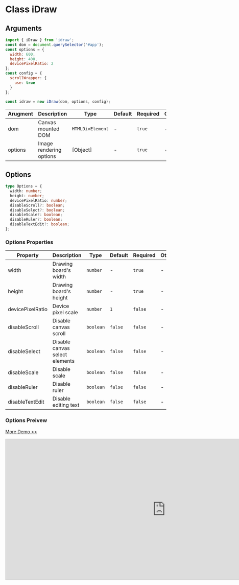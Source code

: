 # Class iDraw

## Arguments

```js
import { iDraw } from 'idraw';
const dom = document.querySelector('#app');
const options = {
  width: 600,
  height: 400,
  devicePixelRatio: 2
};
const config = {
  scrollWrapper: {
    use: true
  }
};

const idraw = new iDraw(dom, options, config);
```

| Arugment | Description             | Type             | Default | Required | Others |
| -------- | ----------------------- | ---------------- | ------- | -------- | ------ |
| dom      | Canvas mounted DOM      | `HTMLDivElement` | -       | `true`   | -      |
| options  | Image rendering options | [Object]         | -       | `true`   | -      |

## Options

```ts
type Options = {
  width: number;
  height: number;
  devicePixelRatio: number;
  disableScroll?: boolean;
  disableSelect?: boolean;
  disableScale?: boolean;
  disableRuler?: boolean;
  disableTextEdit?: boolean;
};
```

### Options Properties

| Property         | Description                    | Type      | Default | Required | Others |
| ---------------- | ------------------------------ | --------- | ------- | -------- | ------ |
| width            | Drawing board's width          | `number`  | -       | `true`   | -      |
| height           | Drawing board's height         | `number`  | -       | `true`   | -      |
| devicePixelRatio | Device pixel scale             | `number`  | `1`     | `false`  | -      |
| disableScroll    | Disable canvas scroll          | `boolean` | `false` | `false`  | -      |
| disableSelect    | Disable canvas select elements | `boolean` | `false` | `false`  | -      |
| disableScale     | Disable scale                  | `boolean` | `false` | `false`  | -      |
| disableRuler     | Disable ruler                  | `boolean` | `false` | `false`  | -      |
| disableTextEdit  | Disable editing text           | `boolean` | `false` | `false`  | -      |

### Options Preivew

[More Demo >>](https://idraw.js.org/playground/?demo=basic-options)

<iframe class="idraw-playground-preview" 
    src="https://idraw.js.org/playground/?demo=basic-options&header=false&sider=false&default-editor-split=50" 
    width="1000" height="440" frameborder="no" border="0"
    style="border: 1px solid #cecece; margin: 0px auto;"
  ></iframe>
